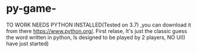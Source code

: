# py-game-
TO WORK NEEDS PYTHON INSTALLED(Tested on 3.7)
,you can download it from there https://www.python.org/.
First relase,
It's just the classic guess the word written in python,
Is designed to be played by 2 players,
NO UI(I have just started)
